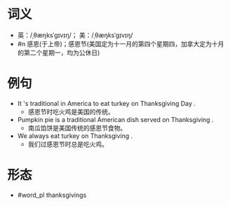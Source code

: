 # 词义
- 英：/ˌθæŋksˈɡɪvɪŋ/； 美：/ˌθæŋksˈɡɪvɪŋ/
- #n 感恩(于上帝)；感恩节(美国定为十一月的第四个星期四，加拿大定为十月的第二个星期一，均为公休日)
# 例句
- It 's traditional in America to eat turkey on Thanksgiving Day .
	- 感恩节时吃火鸡是美国的传统。
- Pumpkin pie is a traditional American dish served on Thanksgiving .
	- 南瓜馅饼是美国传统的感恩节食物。
- We always eat turkey on Thanksgiving .
	- 我们过感恩节时总是吃火鸡。
# 形态
- #word_pl thanksgivings

